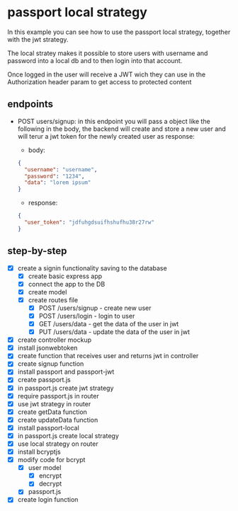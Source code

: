 # passport local strategy

In this example you can see how to use the passport local strategy,
together with the jwt strategy.

The local stratey makes it possible to store users with username and
password into a local db and to then login into that account.

Once logged in the user will receive a JWT wich they can use in the
Authorization header param to get access to protected content

## endpoints

- POST users/signup: in this endpoint you will pass a object like the following
  in the body, the backend will create and store a new user and will terur a jwt
  token for the newly created user as response:

  - body:

  ```json
  {
    "username": "username",
    "password": "1234",
    "data": "lorem ipsum"
  }
  ```

  - response:

  ```json
  {
    "user_token": "jdfuhgdsuifhshufhu38r27rw"
  }
  ```

## step-by-step

- [x] create a signin functionality saving to the database
  - [x] create basic express app
  - [x] connect the app to the DB
  - [x] create model
  - [x] create routes file
    - [x] POST /users/signup - create new user
    - [x] POST /users/login - login to user
    - [x] GET /users/data - get the data of the user in jwt
    - [x] PUT /users/data - update the data of the user in jwt
- [x] create controller mockup
- [x] install jsonwebtoken
- [x] create function that receives user and returns jwt in controller
- [x] create signup function
- [x] install passport and passport-jwt
- [x] create passport.js
- [x] in passport.js create jwt strategy
- [x] require passport.js in router
- [x] use jwt strategy in router
- [x] create getData function
- [x] create updateData function
- [x] install passport-local
- [x] in passport.js create local strategy
- [x] use local strategy on router
- [x] install bcryptjs
- [x] modify code for bcrypt
  - [x] user model
    - [x] encrypt
    - [x] decrypt
  - [x] passport.js
- [x] create login function
